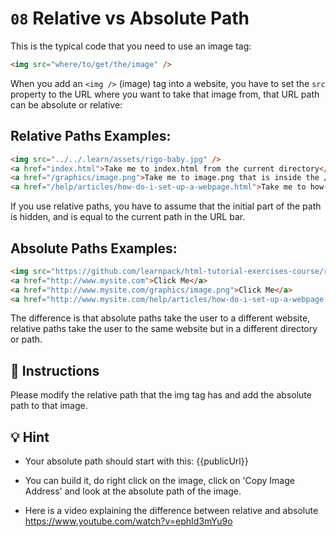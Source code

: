 # `08` Relative vs Absolute Path

This is the typical code that you need to use an image tag:

```html
<img src="where/to/get/the/image" />
```
When you add an `<img />` (image) tag into a website, you have to set the `src` property to the URL where you want to take that image from, that URL path can be absolute or relative:

## Relative Paths Examples:

```html
<img src="../../.learn/assets/rigo-baby.jpg" />
<a href="index.html">Take me to index.html from the current directory</a>
<a href="/graphics/image.png">Take me to image.png that is inside the /graphics/ directory</a>
<a href="/help/articles/how-do-i-set-up-a-webpage.html">Take me to how-do-i-set-up-a-webpage.html</a>
```

If you use relative paths, you have to assume that the initial part of the path is hidden, and is equal to the current path in the URL bar.

## Absolute Paths Examples:

```html
<img src="https://github.com/learnpack/html-tutorial-exercises-course/raw/master/HTML-badge.png" />
<a href="http://www.mysite.com">Click Me</a>
<a href="http://www.mysite.com/graphics/image.png">Click Me</a>
<a href="http://www.mysite.com/help/articles/how-do-i-set-up-a-webpage.html">Click Me</a>
```

The difference is that absolute paths take the user to a different website, relative paths take the user to the same website but in a different directory or path.

## 📝 Instructions

Please modify the relative path that the img tag has and add the absolute path to that image.

## 💡 Hint

+ Your absolute path should start with this: {{publicUrl}}

+ You can build it, do right click on the image, click on 'Copy Image Address' and look at the absolute path of the image.

+ Here is a video explaining the difference between relative and absolute
https://www.youtube.com/watch?v=ephId3mYu9o
